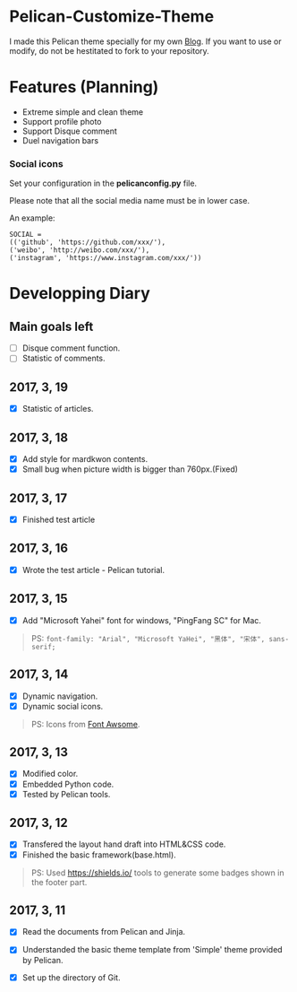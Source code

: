 # Pelican-Customize-Theme

I made this Pelican theme specially for my own [Blog](coorfun.com). If you want to use or modify, do not be hestitated to fork to your repository.

# Features (Planning)
- Extreme simple and clean theme
- Support profile photo
- Support Disque comment
- Duel navigation bars

### Social icons 
Set your configuration in the **pelicanconfig.py** file.

Please note that all the social media name must be in lower case.

An example: 

    SOCIAL = 
    (('github', 'https://github.com/xxx/'),
    ('weibo', 'http://weibo.com/xxx/'),
    ('instagram', 'https://www.instagram.com/xxx/'))

# Developping Diary

## Main goals left
- [ ] Disque comment function.
- [ ] Statistic of comments.

## 2017, 3, 19
- [x] Statistic of articles.

## 2017, 3, 18
- [x] Add style for mardkwon contents.
- [x] Small bug when picture width is bigger than 760px.(Fixed)

## 2017, 3, 17
- [x] Finished test article

## 2017, 3, 16
- [x] Wrote the test article - Pelican tutorial.

## 2017, 3, 15
- [x] Add "Microsoft Yahei" font for windows, "PingFang SC" for Mac.
> PS: ```font-family: "Arial", "Microsoft YaHei", "黑体", "宋体", sans-serif;```

## 2017, 3, 14
- [x] Dynamic navigation.
- [x] Dynamic social icons.
> PS: Icons from [Font Awsome](http://fontawesome.io/icons/).

## 2017, 3, 13
- [x] Modified color.
- [x] Embedded Python code.
- [x] Tested by Pelican tools.

## 2017, 3, 12
- [x] Transfered the layout hand draft into HTML&CSS code.
- [x] Finished the basic framework(base.html).

> PS: Used https://shields.io/ tools to generate some badges shown in the footer part.

## 2017, 3, 11
- [x] Read the documents from Pelican and Jinja.
- [x] Understanded the basic theme template from 'Simple' theme provided by Pelican.
- [x] Set up the directory of Git.


